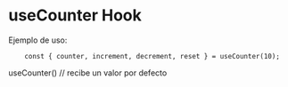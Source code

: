 # useCounter Hook

Ejemplo de uso:
```
    const { counter, increment, decrement, reset } = useCounter(10);
```


useCounter() // recibe un valor por defecto